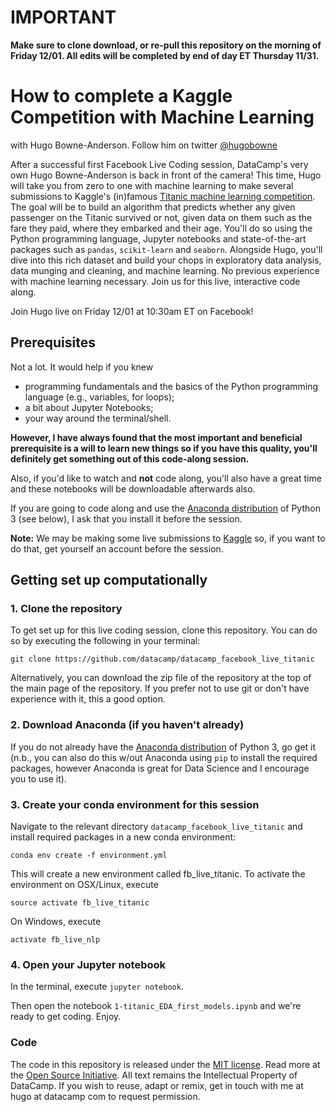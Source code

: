 # IMPORTANT

**Make sure to clone download, or re-pull this repository on the morning of Friday 12/01. All edits will be completed by end of day ET Thursday 11/31.**

# How to complete a Kaggle Competition with Machine Learning

with Hugo Bowne-Anderson. Follow him on twitter [@hugobowne](https://twitter.com/hugobowne)

After a successful first Facebook Live Coding session, DataCamp's very own Hugo Bowne-Anderson is back in front of the camera! This time, Hugo will take you from zero to one with machine learning to make several submissions to Kaggle's (in)famous [Titanic machine learning competition](https://www.kaggle.com/c/titanic). The goal will be to build an algorithm that predicts whether any given passenger on the Titanic survived or not, given data on them such as the fare they paid, where they embarked and their age. You'll do so using the Python programming language, Jupyter notebooks and state-of-the-art packages such as `pandas`, `scikit-learn` and `seaborn`. Alongside Hugo, you'll dive into this rich dataset and build your chops in exploratory data analysis, data munging and cleaning, and machine learning. No previous experience with machine learning necessary. Join us for this live, interactive code along.

Join Hugo live on Friday 12/01 at 10:30am ET on Facebook!

## Prerequisites

Not a lot. It would help if you knew

* programming fundamentals and the basics of the Python programming language (e.g., variables, for loops);
* a bit about Jupyter Notebooks;
* your way around the terminal/shell.


**However, I have always found that the most important and beneficial prerequisite is a will to learn new things so if you have this quality, you'll definitely get something out of this code-along session.**

Also, if you'd like to watch and **not** code along, you'll also have a great time and these notebooks will be downloadable afterwards also.

If you are going to code along and use the [Anaconda distribution](https://www.anaconda.com/download/) of Python 3 (see below), I ask that you install it before the session.

**Note:** We may be making some live submissions to [Kaggle](https://www.kaggle.com) so, if you want to do that, get yourself an account before the session.


## Getting set up computationally

### 1. Clone the repository

To get set up for this live coding session, clone this repository. You can do so by executing the following in your terminal:

```
git clone https://github.com/datacamp/datacamp_facebook_live_titanic
```

Alternatively, you can download the zip file of the repository at the top of the main page of the repository. If you prefer not to use git or don't have experience with it, this a good option.

### 2. Download Anaconda (if you haven't already)

If you do not already have the [Anaconda distribution](https://www.anaconda.com/download/) of Python 3, go get it (n.b., you can also do this w/out Anaconda using `pip` to install the required packages, however Anaconda is great for Data Science and I encourage you to use it).

### 3. Create your conda environment for this session

Navigate to the relevant directory `datacamp_facebook_live_titanic` and install required packages in a new conda environment:

```
conda env create -f environment.yml
```

This will create a new environment called fb_live_titanic. To activate the environment on OSX/Linux, execute

```
source activate fb_live_titanic
```
On Windows, execute

```
activate fb_live_nlp
```


### 4. Open your Jupyter notebook

In the terminal, execute `jupyter notebook`.

Then open the notebook `1-titanic_EDA_first_models.ipynb` and we're ready to get coding. Enjoy.


### Code
The code in this repository is released under the [MIT license](LICENSE). Read more at the [Open Source Initiative](https://opensource.org/licenses/MIT). All text remains the Intellectual Property of DataCamp. If you wish to reuse, adapt or remix, get in touch with me at hugo at datacamp com to request permission.

